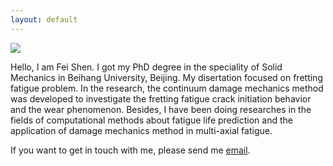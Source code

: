 ```yaml
---
layout: default
---
```


<div class="mainpage">

<div class="leftcolumn">
<div class="figure">
  <img src="{{ site.baseurl }}/img/me.jpg">
</div>
</div>

<div class="rightcolumn">

<p>Hello, I am Fei Shen. I got my PhD degree in the speciality of Solid Mechanics in Beihang University, Beijing. My disertation focused on fretting fatigue problem. In the research, the continuum damage mechanics method was developed to investigate the fretting fatigue crack initiation behavior and the wear phenomenon. Besides, I have been doing researches in the fields of computational methods about fatigue life prediction and the application of damage mechanics method in multi-axial fatigue.</p>    
  
<p>If you want to get in touch with me, please send me <a class="email" href="mailto:philshenfei@gmail.com">email</a>.</p>

</div>

</div>